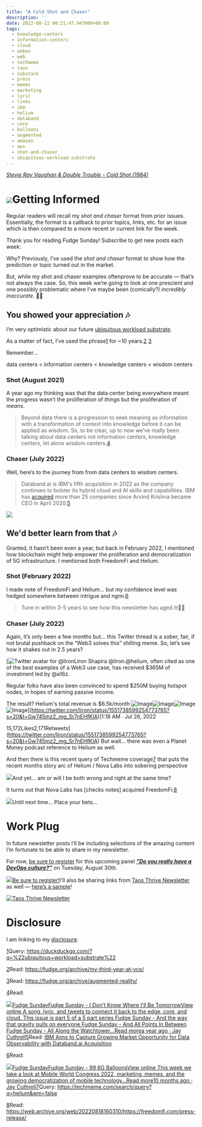 ```yaml
---
title: "A Cold Shot and Chaser"
description: ''
date: 2022-08-22 00:21:47.947000+00:00
tags:
  - knowledge-centers
  - information-centers
  - cloud
  - webex
  - web
  - techmeme
  - taos
  - substack
  - press
  - memes
  - marketing
  - lyric
  - links
  - ibm
  - helium
  - databand
  - core
  - balloons
  - augmented
  - amazon
  - aws
  - shot-and-chaser
  - ubiquitous-workload-substrate
---
```


*[Stevie Ray Vaughan & Double Trouble - Cold Shot (1984)](https://www.youtube.com/watch?v=oqBtVaLXPw0)*

[![](https://bucketeer-e05bbc84-baa3-437e-9518-adb32be77984.s3.amazonaws.com/public/images/1653185f-c049-4a1f-a2f3-5912eeefd543_525x475.jpeg)](https://substackcdn.com/image/fetch/f_auto,q_auto:good,fl_progressive:steep/https%3A%2F%2Fbucketeer-e05bbc84-baa3-437e-9518-adb32be77984.s3.amazonaws.com%2Fpublic%2Fimages%2F1653185f-c049-4a1f-a2f3-5912eeefd543_525x475.jpeg)Getting Informed
================

Regular readers will recall my *shot and chaser* format from prior issues. Essentially, the format is a callback to prior topics, links, etc. for an issue which is then compared to a more recent or current link for the week. 

Thank you for reading Fudge Sunday! Subscribe to get new posts each week:

Why? Previously, I’ve used the *shot and chaser* format to show how the prediction or topic turned out in the market.

But, while my shot and chaser examples oftenprove to be accurate — that’s not always the case. So, this week we’re going to look at one prescient and one possibly problematic where I’ve maybe been (comically?) *incredibly inaccurate*. 😬🤣

## You showed your appreciation 🎶

I’m very optimistic about our future [ubiquitous workload substrate](https://duckduckgo.com/?q=%22ubiquitous+workload+substrate%22). 

As a matter of fact, I’ve used the phrase[1](#footnote-1) for ~10 years.[2](#footnote-2) [3](#footnote-3)

Remember…

data centers < information centers < knowledge centers < wisdom centers

### Shot (August 2021)

A year ago my thinking was that the data center being everywhere meant the progress wasn’t the proliferation of *things* but the proliferation of *means*.


> Beyond data there is a progression to seek meaning as information with a transformation of context into knowledge before it can be applied as wisdom. So, to be clear, up to now we’ve really been talking about data centers not information centers, knowledge centers, let alone wisdom centers.[4](#footnote-4)
> 
> 

### Chaser (July 2022)

Well, here’s to the journey from from data centers to wisdom centers.


> Databand.ai is IBM's fifth acquisition in 2022 as the company continues to bolster its hybrid cloud and AI skills and capabilities. IBM has [acquired](https://newsroom.ibm.com/mergers-and-acquisitions) more than 25 companies since Arvind Krishna became CEO in April 2020.[5](#footnote-5)
> 
> 

[![](https://bucketeer-e05bbc84-baa3-437e-9518-adb32be77984.s3.amazonaws.com/public/images/892964f3-4577-4803-81aa-a33b4741970e_1184x654.png)](https://www.techmeme.com/220706/p11#a220706p11)

## We'd better learn from that 🎶

Granted, it hasn’t been even a year, but back in February 2022, I mentioned how blockchain might help empower the proliferation and democratization of 5G infrastructure. I mentioned both FreedomFi and Helium.

### Shot (February 2022)

I made note of FreedomFi and Helium… but my confidence level was hedged somewhere between intrigue and ngmi.[6](#footnote-6)


> Tune in within 3-5 years to see how this newsletter has aged.🤓🤔🤣
> 
> 

### Chaser (July 2022)

Again, it’s only been a few months but… this Twitter thread is a sober, fair, if not brutal pushback on the “Web3 solves this” shilling meme. So, let’s see how it shakes out in 2.5 years?

[![Twitter avatar for @liron](https://substackcdn.com/image/twitter_name/w_96/liron.jpg)Liron Shapira @liron.@helium, often cited as one of the best examples of a Web3 use case, has received $365M of investment led by @a16z.

Regular folks have also been convinced to spend $250M buying hotspot nodes, in hopes of earning passive income.

The result? Helium's total revenue is $6.5k/month ![Image](https://pbs.substack.com/media/FYjCpCiXwAE7Vdp.png)![Image](https://pbs.substack.com/media/FYjCrfDXoAIh6CU.png)![Image](https://pbs.substack.com/media/FYjCqzuXwAAslas.png)![Image](https://pbs.substack.com/media/FYjgb3DWQAEJmQj.png)](https://twitter.com/liron/status/1551738599254773765?s=20&t=Gw745mz2_mg_Sr7nEHfKlA)[1:18 AM ∙ Jul 26, 2022


15,172Likes2,171Retweets](https://twitter.com/liron/status/1551738599254773765?s=20&t=Gw745mz2_mg_Sr7nEHfKlA) But wait… there was even a Planet Money podcast reference to Helium as well.

And then there is this recent query of Techmeme coverage[7](#footnote-7) that puts the recent months story arc of Helium / Nova Labs into sobering perspective

[![](https://bucketeer-e05bbc84-baa3-437e-9518-adb32be77984.s3.amazonaws.com/public/images/725173d0-f1ef-4143-b4ae-ca3a4b620e8a_1302x1578.png)](https://techmeme.com/search/query?q=helium&wm=false)And yet… am or will I be both wrong and right at the same time? 

It turns out that Nova Labs has [checks notes] acquired FreedomFi.[8](#footnote-8)

[![](https://bucketeer-e05bbc84-baa3-437e-9518-adb32be77984.s3.amazonaws.com/public/images/a6cf83b5-d632-4cc8-abd6-5f3c0759ad5f_2324x1020.png)](https://web.archive.org/web/20220818160310/https://freedomfi.com/press-release/)Until next time… Place your bets…

# Work Plug

In future newsletter posts I’ll be including selections of the amazing content I’m fortunate to be able to share in my newsletter. 

For now, [be sure to register](https://ibm.webex.com/ibm/j.php?RGID=rb310488785ce18ab8a727308a8f21a95) for this upcoming panel ***[”Do you really have a DevOps culture?”](https://ibm.webex.com/ibm/j.php?RGID=rb310488785ce18ab8a727308a8f21a95)*** on Tuesday, August 30th.

[![](https://bucketeer-e05bbc84-baa3-437e-9518-adb32be77984.s3.amazonaws.com/public/images/26e5f3a2-c9de-41da-9615-e48be58c1e26_1144x1506.png)](https://ibm.webex.com/ibm/j.php?RGID=rb310488785ce18ab8a727308a8f21a95)[Be sure to register!](https://ibm.webex.com/ibm/j.php?RGID=rb310488785ce18ab8a727308a8f21a95)I’ll also be sharing links from [Taos Thrive Newsletter](https://www.taos.com/resources/thrive-newsletter/) as well — [here’s a sample](https://www.taos.com/taos-thrives-newsletter-august-v1-137/)!

[![Taos Thrive Newsletter](https://bucketeer-e05bbc84-baa3-437e-9518-adb32be77984.s3.amazonaws.com/public/images/174e2850-a15b-4e25-90aa-f29f24bb2758_2870x1464.png "Taos Thrive Newsletter")](https://www.taos.com/resources/thrive-newsletter/)

# Disclosure

I am linking to my [disclosure](https://jaycuthrell.com/disclosure/?utm_campaign=Fudge%20Sunday&utm_medium=email&utm_source=Revue%20newsletter).

[1](#footnote-anchor-1)Query: <https://duckduckgo.com/?q=%22ubiquitous+workload+substrate%22>

[2](#footnote-anchor-2)Read: <https://fudge.org/archive/my-third-year-at-vce/>

[3](#footnote-anchor-3)Read: <https://fudge.org/archive/augmented-reality/>

[4](#footnote-anchor-4)Read: 

[![](https://bucketeer-e05bbc84-baa3-437e-9518-adb32be77984.s3.amazonaws.com/public/images/58409c1d-315a-477e-9392-64c82bab22dd_992x992.png)Fudge SundayFudge Sunday - I Don't Know Where I'll Be TomorrowView online A song, lyric, and tweets to connect it back to the edge, core, and cloud. This issue is part 5 of a 5 part series Fudge Sunday - And the way that gravity pulls on everyone Fudge Sunday - And All Points In Between Fudge Sunday - All Along the Watchtower…Read morea year ago · Jay Cuthrell](https://sunday.fudge.org/p/fudge-sunday-i-don-t-know-where-i-ll-be-tomorrow-679416?utm_source=substack&utm_campaign=post_embed&utm_medium=web)[5](#footnote-anchor-5)Read: [IBM Aims to Capture Growing Market Opportunity for Data Observability with Databand.ai Acquisition](https://newsroom.ibm.com/2022-07-06-IBM-Aims-to-Capture-Growing-Market-Opportunity-for-Data-Observability-with-Databand-ai-Acquisition)

[6](#footnote-anchor-6)Read: 

[![](https://bucketeer-e05bbc84-baa3-437e-9518-adb32be77984.s3.amazonaws.com/public/images/58409c1d-315a-477e-9392-64c82bab22dd_992x992.png)Fudge SundayFudge Sunday - 99 6G BalloonsView online This week we take a look at Mobile World Congress 2022, marketing, memes, and the growing democratization of mobile technology…Read more10 months ago · Jay Cuthrell](https://sunday.fudge.org/p/fudge-sunday-99-6g-balloons-1014217?utm_source=substack&utm_campaign=post_embed&utm_medium=web)[7](#footnote-anchor-7)Query: <https://techmeme.com/search/query?q=helium&wm=false>

[8](#footnote-anchor-8)Read: <https://web.archive.org/web/20220818160310/https://freedomfi.com/press-release/>

